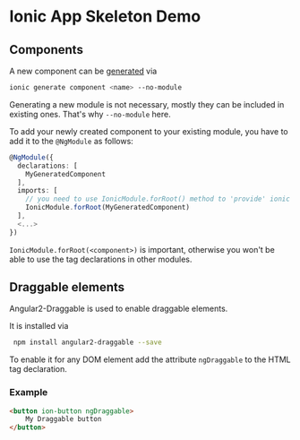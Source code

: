 # Ionic App Skeleton Demo
## Components
A new component can be [generated](https://ionicframework.com/docs/cli/generate/) via
```sh
ionic generate component <name> --no-module
```
Generating a new module is not necessary, mostly they can be included in existing ones.
That's why ```--no-module``` here.

To add your newly created component to your existing module, you have to add it to the ```@NgModule``` as follows:
```typescript
@NgModule({
  declarations: [
    MyGeneratedComponent
  ],
  imports: [
    // you need to use IonicModule.forRoot() method to 'provide' ionic directives to your components
    IonicModule.forRoot(MyGeneratedComponent)
  ],
  <...>
})
``` 
`IonicModule.forRoot(<component>)` is important, otherwise you won't be able to use the tag declarations in other modules.

## Draggable elements
Angular2-Draggable is used to enable draggable elements.

It is installed via 
```sh
 npm install angular2-draggable --save
```

To enable it for any DOM element add the attribute ```ngDraggable``` to the HTML tag declaration.

### Example

```html
<button ion-button ngDraggable>
    My Draggable button
</button>
```
